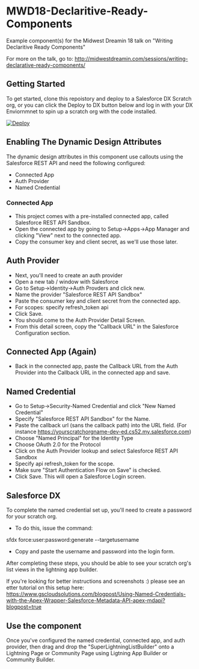 # MWD18-Declaritive-Ready-Components
Example component(s) for the Midwest Dreamin 18 talk on "Writing Declaritive Ready Components"

For more on the talk, go to: http://midwestdreamin.com/sessions/writing-declarative-ready-components/

## Getting Started
To get started, clone this repoistory and deploy to a Salesforce DX Scratch org, or you can click the Deploy to DX button below and log in with your DX Enviornmnet to spin up a scratch org with the code installed.

[![Deploy](https://deploy-to-sfdx.com/dist/assets/images/DeployToSFDX.svg)](https://deploy-to-sfdx.com/)

## Enabling The Dynamic Design Attributes
The dynamic design attributes in this component use callouts using the Salesforce REST API and need the following configured:
* Connected App
* Auth Provider
* Named Credential

### Connected App
* This project comes with a pre-installed connected app, called Salesforce REST API Sandbox.
* Open the connected app by going to Setup->Apps->App Manager and clicking "View" next to the connected app.
* Copy the consumer key and client secret, as we'll use those later.

## Auth Provider
* Next, you'll need to create an auth provider
* Open a new tab / window with Salesforce
* Go to Setup->Identity->Auth Provders and click new.
* Name the provider "Salesforce REST API Sandbox"
* Paste the consumer key and client secret from the connected app.
* For scopes: specify refresh_token api
* Click Save.
* You should come to the Auth Provider Detail Screen.
* From this detail screen, copy the "Callback URL" in the Salesforce Configuration section.

## Connected App (Again)
* Back in the connected app, paste the Callback URL from the Auth Provider into the Callback URL in the connected app and save.

## Named Credential
* Go to Setup->Security-Named Credential and click "New Named Credential"
* Specify "Salesforce REST API Sandbox" for the Name.
* Paste the callback url (sans the callback path) into the URL field.  (For instance https://yourscratchorgname-dev-ed.cs52.my.salesforce.com)
* Choose "Named Principal" for the Identity Type
* Choose OAuth 2.0 for the Protocol
* Click on the Auth Provider lookup and select Salesforce REST API Sandbox
* Specify api refresh_token for the scope.
* Make sure "Start Authentication Flow on Save" is checked.
* Click Save.  This will open a Salesforce Login screen.  

## Salesforce DX
To complete the named credential set up, you'll need to create a password for your scratch org.
* To do this, issue the command:

sfdx force:user:password:generate --targetusername <yourscratchorgaliasgoeshere>
  
* Copy and paste the username and password into the login form. 

After completing these steps, you should be able to see your scratch org's list views in the lightning app builder.

If you're looking for better instructions and screenshots :) please see an etter tutorial on this setup here: https://www.gscloudsolutions.com/blogpost/Using-Named-Credentials-with-the-Apex-Wrapper-Salesforce-Metadata-API-apex-mdapi?blogpost=true 



## Use the component
Once you've configured the named credential, connected app, and auth provider, then drag and drop the "SuperLightningListBuilder" onto a Lightning Page or Community Page using Ligtning App Builder or Community Builder.
